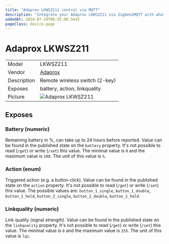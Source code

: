 ```yaml
---
title: "Adaprox LKWSZ211 control via MQTT"
description: "Integrate your Adaprox LKWSZ211 via Zigbee2MQTT with whatever smart home infrastructure you are using without the vendor's bridge or gateway."
addedAt: 2024-07-19T08:55:00.564Z
pageClass: device-page
---
```


<!-- !!!! -->
<!-- ATTENTION: This file is auto-generated through docgen! -->
<!-- You can only edit the "Notes"-Section between the two comment lines "Notes BEGIN" and "Notes END". -->
<!-- Do not use h1 or h2 heading within "## Notes"-Section. -->
<!-- !!!! -->

# Adaprox LKWSZ211

|     |     |
|-----|-----|
| Model | LKWSZ211  |
| Vendor  | [Adaprox](/supported-devices/#v=Adaprox)  |
| Description | Remote wireless switch (2-key) |
| Exposes | battery, action, linkquality |
| Picture | ![Adaprox LKWSZ211](https://www.zigbee2mqtt.io/images/devices/LKWSZ211.png) |


<!-- Notes BEGIN: You can edit here. Add "## Notes" headline if not already present. -->


<!-- Notes END: Do not edit below this line -->




## Exposes

### Battery (numeric)
Remaining battery in %, can take up to 24 hours before reported.
Value can be found in the published state on the `battery` property.
It's not possible to read (`/get`) or write (`/set`) this value.
The minimal value is `0` and the maximum value is `100`.
The unit of this value is `%`.

### Action (enum)
Triggered action (e.g. a button click).
Value can be found in the published state on the `action` property.
It's not possible to read (`/get`) or write (`/set`) this value.
The possible values are: `button_1_single`, `button_1_double`, `button_1_hold`, `button_2_single`, `button_2_double`, `button_2_hold`.

### Linkquality (numeric)
Link quality (signal strength).
Value can be found in the published state on the `linkquality` property.
It's not possible to read (`/get`) or write (`/set`) this value.
The minimal value is `0` and the maximum value is `255`.
The unit of this value is `lqi`.

